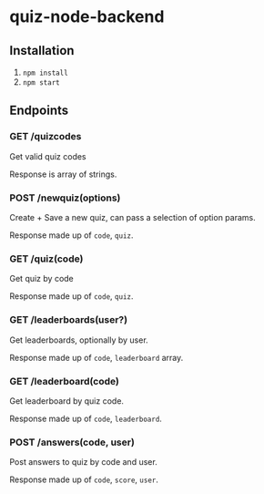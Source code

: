 # quiz-node-backend

## Installation

1. `npm install`
2. `npm start`

## Endpoints

### GET /quizcodes

Get valid quiz codes

Response is array of strings.

### POST /newquiz(options)

Create + Save a new quiz, can pass a selection of option params.

Response made up of `code`, `quiz`.

### GET /quiz(code)

Get quiz by code

Response made up of `code`, `quiz`.

### GET /leaderboards(user?)

Get leaderboards, optionally by user.

Response made up of `code`, `leaderboard` array.

### GET /leaderboard(code)

Get leaderboard by quiz code.

Response made up of `code`, `leaderboard`.

### POST /answers(code, user)

Post answers to quiz by code and user.

Response made up of `code`, `score`, `user`.
